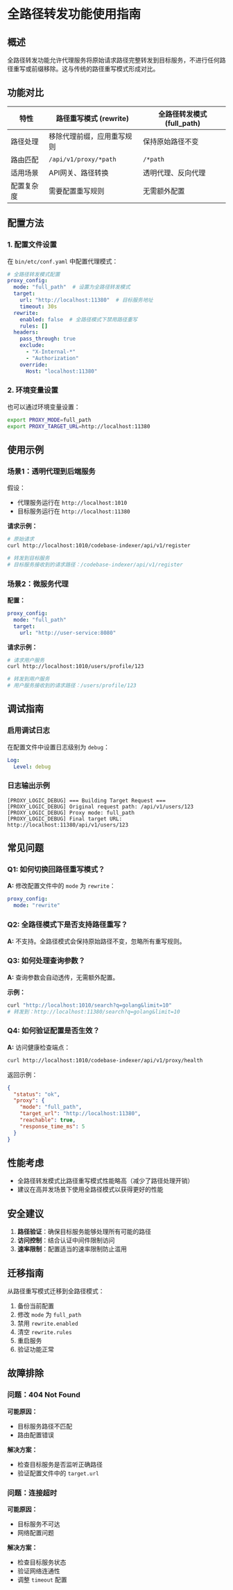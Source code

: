# 全路径转发功能使用指南

## 概述

全路径转发功能允许代理服务将原始请求路径完整转发到目标服务，不进行任何路径重写或前缀移除。这与传统的路径重写模式形成对比。

## 功能对比

| 特性 | 路径重写模式 (rewrite) | 全路径转发模式 (full_path) |
|------|----------------------|------------------------|
| 路径处理 | 移除代理前缀，应用重写规则 | 保持原始路径不变 |
| 路由匹配 | `/api/v1/proxy/*path` | `/*path` |
| 适用场景 | API网关、路径转换 | 透明代理、反向代理 |
| 配置复杂度 | 需要配置重写规则 | 无需额外配置 |

## 配置方法

### 1. 配置文件设置

在 `bin/etc/conf.yaml` 中配置代理模式：

```yaml
# 全路径转发模式配置
proxy_config:
  mode: "full_path"  # 设置为全路径转发模式
  target:
    url: "http://localhost:11380"  # 目标服务地址
    timeout: 30s
  rewrite:
    enabled: false  # 全路径模式下禁用路径重写
    rules: []
  headers:
    pass_through: true
    exclude:
      - "X-Internal-*"
      - "Authorization"
    override:
      Host: "localhost:11380"
```

### 2. 环境变量设置

也可以通过环境变量设置：

```bash
export PROXY_MODE=full_path
export PROXY_TARGET_URL=http://localhost:11380
```

## 使用示例

### 场景1：透明代理到后端服务

假设：
- 代理服务运行在 `http://localhost:1010`
- 目标服务运行在 `http://localhost:11380`

**请求示例：**
```bash
# 原始请求
curl http://localhost:1010/codebase-indexer/api/v1/register

# 转发到目标服务
# 目标服务接收到的请求路径：/codebase-indexer/api/v1/register
```

### 场景2：微服务代理

**配置：**
```yaml
proxy_config:
  mode: "full_path"
  target:
    url: "http://user-service:8080"
```

**请求示例：**
```bash
# 请求用户服务
curl http://localhost:1010/users/profile/123

# 转发到用户服务
# 用户服务接收到的请求路径：/users/profile/123
```

## 调试指南

### 启用调试日志

在配置文件中设置日志级别为 `debug`：

```yaml
Log:
  Level: debug
```

### 日志输出示例

```
[PROXY_LOGIC_DEBUG] === Building Target Request ===
[PROXY_LOGIC_DEBUG] Original request path: /api/v1/users/123
[PROXY_LOGIC_DEBUG] Proxy mode: full_path
[PROXY_LOGIC_DEBUG] Final target URL: http://localhost:11380/api/v1/users/123
```

## 常见问题

### Q1: 如何切换回路径重写模式？

**A:** 修改配置文件中的 `mode` 为 `rewrite`：

```yaml
proxy_config:
  mode: "rewrite"
```

### Q2: 全路径模式下是否支持路径重写？

**A:** 不支持。全路径模式会保持原始路径不变，忽略所有重写规则。

### Q3: 如何处理查询参数？

**A:** 查询参数会自动透传，无需额外配置。

**示例：**
```bash
curl "http://localhost:1010/search?q=golang&limit=10"
# 转发到：http://localhost:11380/search?q=golang&limit=10
```

### Q4: 如何验证配置是否生效？

**A:** 访问健康检查端点：

```bash
curl http://localhost:1010/codebase-indexer/api/v1/proxy/health
```

返回示例：
```json
{
  "status": "ok",
  "proxy": {
    "mode": "full_path",
    "target_url": "http://localhost:11380",
    "reachable": true,
    "response_time_ms": 5
  }
}
```

## 性能考虑

- 全路径转发模式比路径重写模式性能略高（减少了路径处理开销）
- 建议在高并发场景下使用全路径模式以获得更好的性能

## 安全建议

1. **路径验证**：确保目标服务能够处理所有可能的路径
2. **访问控制**：结合认证中间件限制访问
3. **速率限制**：配置适当的速率限制防止滥用

## 迁移指南

从路径重写模式迁移到全路径模式：

1. 备份当前配置
2. 修改 `mode` 为 `full_path`
3. 禁用 `rewrite.enabled`
4. 清空 `rewrite.rules`
5. 重启服务
6. 验证功能正常

## 故障排除

### 问题：404 Not Found

**可能原因：**
- 目标服务路径不匹配
- 路由配置错误

**解决方案：**
- 检查目标服务是否监听正确路径
- 验证配置文件中的 `target.url`

### 问题：连接超时

**可能原因：**
- 目标服务不可达
- 网络配置问题

**解决方案：**
- 检查目标服务状态
- 验证网络连通性
- 调整 `timeout` 配置